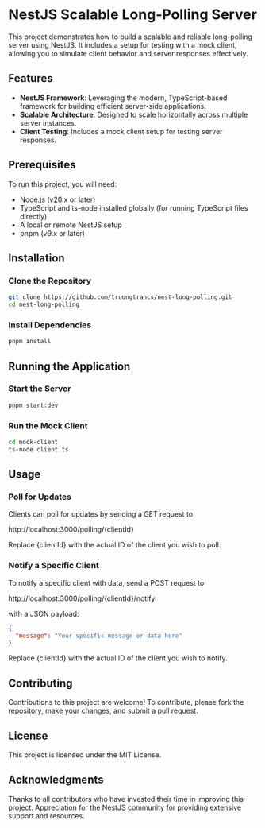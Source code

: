 # NestJS Scalable Long-Polling Server

This project demonstrates how to build a scalable and reliable long-polling server using NestJS. It includes a setup for testing with a mock client, allowing you to simulate client behavior and server responses effectively.

## Features

- **NestJS Framework**: Leveraging the modern, TypeScript-based framework for building efficient server-side applications.
- **Scalable Architecture**: Designed to scale horizontally across multiple server instances.
- **Client Testing**: Includes a mock client setup for testing server responses.

## Prerequisites

To run this project, you will need:

- Node.js (v20.x or later)
- TypeScript and ts-node installed globally (for running TypeScript files directly)
- A local or remote NestJS setup
- pnpm (v9.x or later)

## Installation

### Clone the Repository

```bash
git clone https://github.com/truongtrancs/nest-long-polling.git
cd nest-long-polling
```

### Install Dependencies

```bash
pnpm install
```

## Running the Application

### Start the Server

```bash
pnpm start:dev
```

### Run the Mock Client

```bash
cd mock-client
ts-node client.ts
```

## Usage

### Poll for Updates

Clients can poll for updates by sending a GET request to

http://localhost:3000/polling/{clientId}

Replace {clientId} with the actual ID of the client you wish to poll.

### Notify a Specific Client

To notify a specific client with data, send a POST request to

http://localhost:3000/polling/{clientId}/notify

with a JSON payload:

```json
{
  "message": "Your specific message or data here"
}
```

Replace {clientId} with the actual ID of the client you wish to notify.

## Contributing

Contributions to this project are welcome! To contribute, please fork the repository, make your changes, and submit a pull request.

## License

This project is licensed under the MIT License.

## Acknowledgments

Thanks to all contributors who have invested their time in improving this project.
Appreciation for the NestJS community for providing extensive support and resources.
